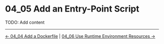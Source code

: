# 04_05 Add an Entry-Point Script

TODO: Add content

<!-- FooterStart -->
---
[← 04_04 Add a Dockerfile](../04_04_add_a_dockerfile/README.md) | [04_06 Use Runtime Environment Resources →](../04_06_use_runtime_environment_resources/README.md)
<!-- FooterEnd -->
